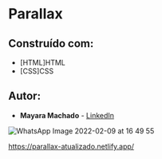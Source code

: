 # Parallax 

## Construído com:

* [HTML]HTML
* [CSS]CSS

## Autor:

* **Mayara Machado** - [LinkedIn](https://www.linkedin.com/in/mayaramachado-08/)


![WhatsApp Image 2022-02-09 at 16 49 55](https://user-images.githubusercontent.com/79062281/153280935-71b09480-8c57-41b6-9bb7-262ef49acb7d.jpeg)







https://parallax-atualizado.netlify.app/

